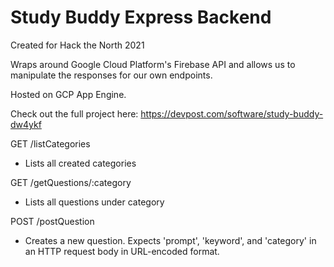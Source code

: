 # Study Buddy Express Backend

Created for Hack the North 2021

Wraps around Google Cloud Platform's Firebase API and allows us to manipulate the responses for our own endpoints.

Hosted on GCP App Engine.

Check out the full project here: https://devpost.com/software/study-buddy-dw4ykf

GET /listCategories
- Lists all created categories

GET /getQuestions/:category
- Lists all questions under category

POST /postQuestion
- Creates a new question. Expects 'prompt', 'keyword', and 'category' in an HTTP request body in URL-encoded format.
